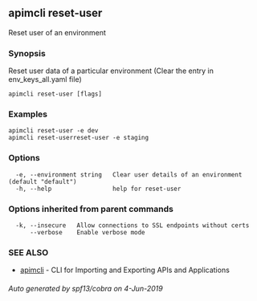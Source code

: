 ## apimcli reset-user

Reset user of an environment

### Synopsis


Reset user data of a particular environment (Clear the entry in env_keys_all.yaml file)

```
apimcli reset-user [flags]
```

### Examples

```
apimcli reset-user -e dev
apimcli reset-userreset-user -e staging
```

### Options

```
  -e, --environment string   Clear user details of an environment (default "default")
  -h, --help                 help for reset-user
```

### Options inherited from parent commands

```
  -k, --insecure   Allow connections to SSL endpoints without certs
      --verbose    Enable verbose mode
```

### SEE ALSO
* [apimcli](apimcli.md)	 - CLI for Importing and Exporting APIs and Applications

###### Auto generated by spf13/cobra on 4-Jun-2019
